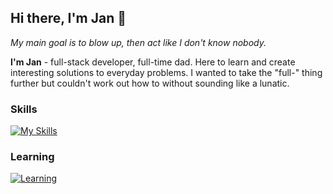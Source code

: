 ## Hi there, I'm Jan 👋

<!--
So you want to know more about me?
-->

*My main goal is to blow up, then act like I don't know nobody.*

**I'm Jan** - full-stack developer, full-time dad. Here to learn and create interesting solutions to everyday problems. I wanted to take the "full-" thing further but couldn't work out how to without sounding like a lunatic.

### Skills
[![My Skills](https://skillicons.dev/icons?i=js,ts,react,nodejs,html,css,nextjs,vue,angular,mongodb,mysql,firebase,jest,cypress)](https://skillicons.dev)

### Learning
[![Learning](https://skillicons.dev/icons?i=cpp,aws,docker,postgres,figma)](https://skillicons.dev)

